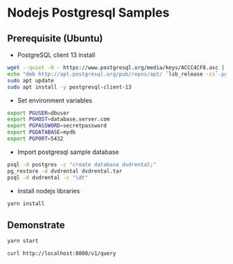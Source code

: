# Nodejs Postgresql Samples

## Prerequisite (Ubuntu)

- PostgreSQL client 13 install

```bash
wget --quiet -O - https://www.postgresql.org/media/keys/ACCC4CF8.asc | sudo apt-key add -
echo "deb http://apt.postgresql.org/pub/repos/apt/ `lsb_release -cs`-pgdg main" |sudo tee  /etc/apt/sources.list.d/pgdg.list
sudo apt update
sudo apt install -y postgresql-client-13
```

- Set environment variables

```bash
export PGUSER=dbuser
export PGHOST=database.server.com
export PGPASSWORD=secretpassword
export PGDATABASE=mydb
export PGPORT=5432
```

- Import postgresql sample database

```bash
psql -d postgres -c "create database dvdrental;"
pg_restore -d dvdrental dvdrental.tar
psql -d dvdrental -c "\dt"
```

- Install nodejs libraries

```bash
yarn install
```

## Demonstrate

```bash
yarn start

curl http://localhost:8080/v1/query
```
